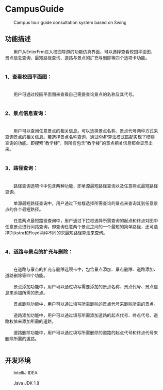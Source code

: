 # CampusGuide
 &emsp;&emsp;Campus tour guide consultation system based on Swing
## 功能描述
 &emsp;&emsp;用户从EnterFrm进入校园导游的功能仿真界面，可以选择查看校园平面图、景点信息查询、最短路径查询、道路与景点的扩充与删除等四个选项卡功能。<br/><br/>
### 1、查看校园平面图：<br/><br/>
 &emsp;&emsp;用户可通过校园平面图来查看自己需要查询景点的名称及其代号。<br/><br/>
### 2、景点信息查询：<br/><br/>
 &emsp;&emsp;用户可以查询任意景点的相关信息。可以选择景点名称、景点代号两种方式来查询景点的相关信息。若选择景点名称查询，通过KMP算法模式匹配实现了模糊查询的功能。即搜索”教学楼”，则所有包含”教学楼”的景点相关信息都会显示出来。<br/><br/>
### 3、路径查询：<br/><br/>
 &emsp;&emsp;路径查询选项卡中包含两种功能，即单源最短路径查询以及任意两点最短路径查询。<br/><br/>
 &emsp;&emsp;单源最短路径查询中，用户通过下拉框选择所需查询的景点来查询其到任意景点的各个最短路径。<br/><br/>
 &emsp;&emsp;任意两点最短路径查询中，用户通过下拉框选择所需查询的起点和终点对图中任意景点进行问路查询，即查询任意两个景点之间的一个最短的简单路径，还可选择Dijkstra和Floyd两种不同的求最短路径算法来查询。<br/><br/>
### 4、道路与景点的扩充与删除：<br/><br/>
 &emsp;&emsp;在道路与景点的扩充与删除选项卡中，包含景点添加、景点删除、道路添加、道路删除等四个功能。<br/><br/>
 &emsp;&emsp;景点添加功能中，用户可以通过填写需要添加的景点名称、景点代号、景点信息来添加所需的景点。<br/><br/>
 &emsp;&emsp;景点删除功能中，用户可以通过填写所需删除的景点代号来删除所需的景点。<br/><br/>
 &emsp;&emsp;道路添加功能中，用户可以通过填写所需添加道路的起点代号、终点代号、道路权值来添加所需的道路。<br/><br/>
 &emsp;&emsp;道路删除功能中，用户可以通过填写所需删除的道路的起点代号和终点代号来删除所需的道路。<br/><br/>
## 开发环境
 &emsp;&emsp;IntelliJ IDEA<br/><br/>
 &emsp;&emsp;Java JDK 1.8
